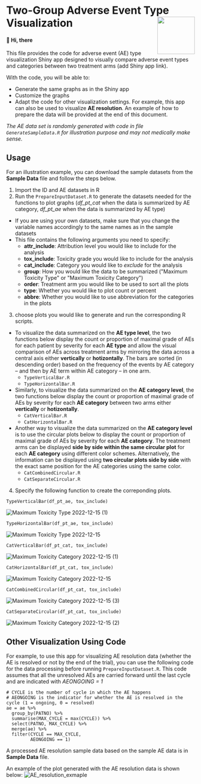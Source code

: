 # Two-Group Adverse Event Type Visualization <img src="https://user-images.githubusercontent.com/75338470/207113593-46e66aff-74f6-43fc-b543-a9cd736c6cc3.png" align="right" width="100"/>


#### :wave: Hi, there

This file provides the code for adverse event (AE) type visualization Shiny app designed to visually compare adverse event types and categories between two treatment arms (add Shiny app link).

With the code, you will be able to:

* Generate the same graphs as in the Shiny app
* Customize the graphs 
* Adapt the code for other visualization settings. For example, this app can also be used to visualize **AE resolution**. An example of how to prepare the data will be provided at the end of this document.

*The AE data set is randomly generated with code in file `GenerateSampleData.R` for illustration purpose and may not medically make sense.*

## Usage

For an illustration example, you can download the sample datasets from the **Sample Data** file and follow the steps below.

1. Import the ID and AE datasets in R
2. Run the `PrepareInputDataset.R` to generate the datasets needed for the functions to plot graphs (*df_pt_cat* when the data is summarized by AE category, *df_pt_ae* when the data is summarized by AE type)
  * If you are using your own datasets, make sure that you change the variable names accordingly to the same names as in the sample datasets
  * This file contains the following arguments you need to specify:
    * **attr_include**: Attribution level you would like to include for the analysis
    * **tox_include**: Toxicity grade you would like to include for the analysis
    * **cat_include**: Category you would like to *exclude* for the analysis
    * **group**: How you would like the data to be summarized ("Maximum Toxicity Type" or "Maximum Toxicity Category")
    * **order**: Treatment arm you would like to be used to sort all the plots
    * **type**: Whether you would like to plot count or percent
    * **abbre**: Whether you would like to use abbreviation for the categories in the plots
3. choose plots you would like to generate and run the corresponding R scripts.
 * To visualize the data summarized on the **AE type level**, the two functions below display the count or proportion of maximal grade of AEs for each patient by severity for each **AE type** and allow the visual comparison of AEs across treatment arms by mirroring the data across a central axis either **vertically** or **hotizontally**. The bars are sorted (in descending order) based on the frequency of the events by AE category – and then by AE term within AE category – in one arm.
    * `TypeVerticalBar.R`
    * `TypeHorizontalBar.R` 
 * Similarly, to visualize the data summarized on the **AE category level**, the two functions below display the count or proportion of maximal grade of AEs by severity for each **AE category** between two arms either **vertically** or **hotizontally**.
    * `CatVerticalBar.R`
    * `CatHorizontalBar.R`
 * Another way to visualize the data summarized on the **AE category level** is to use the circular plots below to display the count or proportion of maximal grade of AEs by severity for each **AE category**. The treatment arms can be displayed **side by side within the same circular plot** for each **AE category** using different color schemes.  Alternatively, the information can be displayed using **two circular plots side by side** with the exact same position for the AE categories using the same color.
    * `CatCombinedCircular.R`
    * `CatSeparateCircular.R`

4. Specify the following function to create the correponding plots. 

```
TypeVerticalBar(df_pt_ae, tox_include)
```
![Maximum Toxicity Type 2022-12-15 (1)](https://user-images.githubusercontent.com/75338470/207946361-1d1a67c8-d461-41e4-813e-ef1e74381cdd.png)

 ```
 TypeHorizontalBar(df_pt_ae, tox_include)
 ```
![Maximum Toxicity Type 2022-12-15](https://user-images.githubusercontent.com/75338470/207946385-641b62a2-7d5d-42e4-b4a0-ec79b2f196ae.png)

```
CatVerticalBar(df_pt_cat, tox_include)
```
![Maximum Toxicity Category 2022-12-15 (1)](https://user-images.githubusercontent.com/75338470/207946265-1fd56140-dfe0-4f05-ab99-5851015d0ea7.png)

```
CatHorizontalBar(df_pt_cat, tox_include)
```
![Maximum Toxicity Category 2022-12-15](https://user-images.githubusercontent.com/75338470/207946317-9775329e-9075-4a5e-88d9-f242d02e1326.png)

```
CatCombinedCircular(df_pt_cat, tox_include)
```
![Maximum Toxicity Category 2022-12-15 (3)](https://user-images.githubusercontent.com/75338470/207946142-f534fbff-a17d-442b-a7ff-7bacf4d1c42e.png)

```
CatSeparateCircular(df_pt_cat, tox_include)
```
![Maximum Toxicity Category 2022-12-15 (2)](https://user-images.githubusercontent.com/75338470/207946215-7ae24d3f-d050-4c61-bcfb-0dee113bbfd2.png)

## Other Visualization Using Code

For example, to use this app for visualizing AE resolution data (whether the AE is resolved or not by the end of the trial), you can use the following code for the data processing before running `PrepareInputDataset.R`. This code assumes that all the unresolved AEs are carried forward until the last cycle and are indicated with *AEONGOING = 1*

```
# CYCLE is the number of cycle in which the AE happens
# AEONGOING is the indicator for whether the AE is resolved in the cycle (1 = ongoing, 0 = resolved)
ae = ae %>%
  group_by(PATNO) %>%
  summarise(MAX_CYCLE = max(CYCLE)) %>%
  select(PATNO, MAX_CYCLE) %>%
  merge(ae) %>%
  filter(CYCLE == MAX_CYCLE,
         AEONGOING == 1)
```

A processed AE resolution sample data based on the sample AE data is in **Sample Data** file.

An example of the plot generated with the AE resolution data is shown below:
![AE_resolution_exmaple](https://user-images.githubusercontent.com/75338470/208353381-badb2810-0bd2-452e-a430-0d2cf84b81e1.png)
